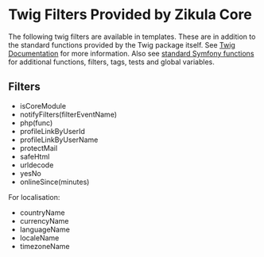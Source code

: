 Twig Filters Provided by Zikula Core
====================================

The following twig filters are available in templates. These are in addition to the standard functions provided
by the Twig package itself. See [Twig Documentation](http://twig.sensiolabs.org/documentation) for more information.
Also see [standard Symfony functions](http://symfony.com/doc/current/reference/twig_reference.html) for additional
functions, filters, tags, tests and global variables.

Filters
-------

 * isCoreModule
 * notifyFilters(filterEventName)
 * php(func)
 * profileLinkByUserId
 * profileLinkByUserName
 * protectMail
 * safeHtml
 * urldecode
 * yesNo
 * onlineSince(minutes)

For localisation:

 * countryName
 * currencyName
 * languageName
 * localeName
 * timezoneName
